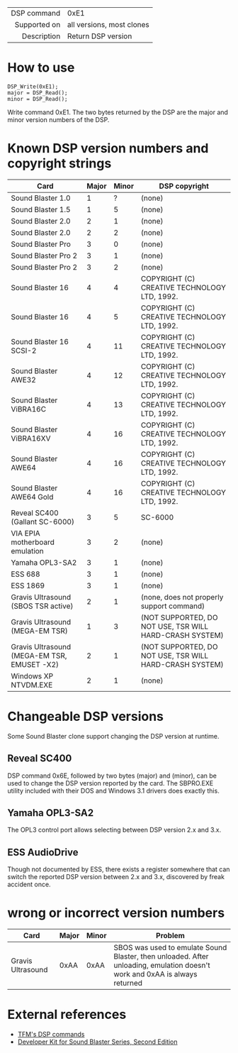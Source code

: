 |    |    |
|---:|:---|
|DSP command|0xE1|
|Supported on|all versions, most clones|
|Description|Return DSP version|

# How to use

    DSP_Write(0xE1);
    major = DSP_Read();
    minor = DSP_Read();

Write command 0xE1. The two bytes returned by the DSP are the major and minor version numbers of the DSP.

# Known DSP version numbers and copyright strings

|Card|Major|Minor|DSP copyright|
|----|-----|-----|-------------|
|Sound Blaster 1.0|1|?|(none)|
|Sound Blaster 1.5|1|5|(none)|
|Sound Blaster 2.0|2|1|(none)|
|Sound Blaster 2.0|2|2|(none)|
|Sound Blaster Pro|3|0|(none)|
|Sound Blaster Pro 2|3|1|(none)|
|Sound Blaster Pro 2|3|2|(none)|
|Sound Blaster 16|4|4|COPYRIGHT (C) CREATIVE TECHNOLOGY LTD, 1992.|
|Sound Blaster 16|4|5|COPYRIGHT (C) CREATIVE TECHNOLOGY LTD, 1992.|
|Sound Blaster 16 SCSI-2|4|11|COPYRIGHT (C) CREATIVE TECHNOLOGY LTD, 1992.|
|Sound Blaster AWE32|4|12|COPYRIGHT (C) CREATIVE TECHNOLOGY LTD, 1992.|
|Sound Blaster ViBRA16C|4|13|COPYRIGHT (C) CREATIVE TECHNOLOGY LTD, 1992.|
|Sound Blaster ViBRA16XV|4|16|COPYRIGHT (C) CREATIVE TECHNOLOGY LTD, 1992.|
|Sound Blaster AWE64|4|16|COPYRIGHT (C) CREATIVE TECHNOLOGY LTD, 1992.|
|Sound Blaster AWE64 Gold|4|16|COPYRIGHT (C) CREATIVE TECHNOLOGY LTD, 1992.|
|Reveal SC400 (Gallant SC-6000)|3|5|SC-6000|
|VIA EPIA motherboard emulation|3|2|(none)|
|Yamaha OPL3-SA2|3|1|(none)|
|ESS 688|3|1|(none)|
|ESS 1869|3|1|(none)|
|Gravis Ultrasound (SBOS TSR active)|2|1|(none, does not properly support command)|
|Gravis Ultrasound (MEGA-EM TSR)|1|3|(NOT SUPPORTED, DO NOT USE, TSR WILL HARD-CRASH SYSTEM)|
|Gravis Ultrasound (MEGA-EM TSR, EMUSET -X2)|2|1|(NOT SUPPORTED, DO NOT USE, TSR WILL HARD-CRASH SYSTEM)|
|Windows XP NTVDM.EXE|2|1|(none)|

# Changeable DSP versions

Some Sound Blaster clone support changing the DSP version at runtime.

## Reveal SC400

DSP command 0x6E, followed by two bytes (major) and (minor), can be used to change the DSP version reported by the card. The SBPRO.EXE utility included with their DOS and Windows 3.1 drivers does exactly this.

## Yamaha OPL3-SA2

The OPL3 control port allows selecting between DSP version 2.x and 3.x.

## ESS AudioDrive

Though not documented by ESS, there exists a register somewhere that can switch the reported DSP version between 2.x and 3.x, discovered by freak accident once.

# wrong or incorrect version numbers
|Card|Major|Minor|Problem|
|----|-----|-----|-------|
|Gravis Ultrasound|0xAA|0xAA|SBOS was used to emulate Sound Blaster, then unloaded. After unloading, emulation doesn't work and 0xAA is always returned|

# External references
- [TFM's DSP commands](http://the.earth.li/~tfm/oldpage/sb_dsp.html)
- [Developer Kit for Sound Blaster Series, Second Edition](http://hackipedia.org/Platform/x86/Sound/Creative%20Labs/ISA,%20Sound%20Blaster/pdf/Sound%20Blaster%20Series%20Developer%20Kit%2c%20Second%20Edition.pdf)

